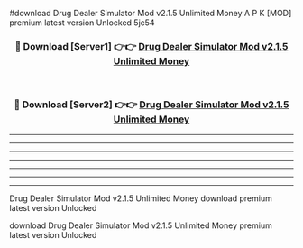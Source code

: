 #download Drug Dealer Simulator Mod v2.1.5 Unlimited Money A P K [MOD] premium latest version Unlocked 5jc54 



<div align="center">
<h3>🔴 Download [Server1] 👉👉 <a href="https://apkdownload3.web.app/">Drug Dealer Simulator Mod v2.1.5 Unlimited Money</a></h3><br>

<h3>🔴 Download [Server2] 👉👉 <a href="https://apkdownload3.web.app/">Drug Dealer Simulator Mod v2.1.5 Unlimited Money</a></h3>
</div>





----------------------------------------------------------

----------------------------------------------------------

----------------------------------------------------------

----------------------------------------------------------

----------------------------------------------------------

----------------------------------------------------------

----------------------------------------------------------

Drug Dealer Simulator Mod v2.1.5 Unlimited Money download premium latest version Unlocked

download Drug Dealer Simulator Mod v2.1.5 Unlimited Money premium latest version Unlocked
